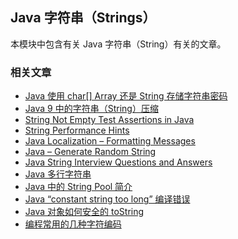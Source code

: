 ## Java 字符串（Strings）

本模块中包含有关 Java 字符串（String）有关的文章。

### 相关文章
- [Java 使用 char[] Array 还是 String 存储字符串密码](https://www.isharkfly.com/t/java-char-array-string/14015)
- [Java 9 中的字符串（String）压缩](https://www.isharkfly.com/t/java-9-string/14024)
- [String Not Empty Test Assertions in Java](https://www.baeldung.com/java-assert-string-not-empty)
- [String Performance Hints](https://www.baeldung.com/java-string-performance)
- [Java Localization – Formatting Messages](https://www.baeldung.com/java-localization-messages-formatting)
- [Java – Generate Random String](https://www.baeldung.com/java-random-string)
- [Java String Interview Questions and Answers](https://www.baeldung.com/java-string-interview-questions)
- [Java 多行字符串](https://www.isharkfly.com/t/java/14049)
- [Java 中的 String Pool 简介](https://www.isharkfly.com/t/java-string-pool/14017)
- [Java “constant string too long” 编译错误](https://www.isharkfly.com/t/java-constant-string-too-long/14048)
- [Java 对象如何安全的 toString](https://www.isharkfly.com/t/java-tostring/14000)
- [编程常用的几种字符编码](https://www.isharkfly.com/t/topic/14022)
